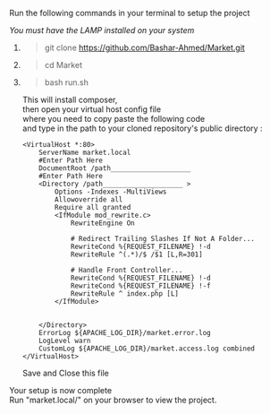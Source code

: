 Run the following commands in your terminal to setup the project

_You must have the LAMP installed on your system_

1.  >git clone https://github.com/Bashar-Ahmed/Market.git
2.  >cd Market
3.  >bash run.sh

    This will install composer,<br>
    then open your virtual host config file<br>
    where you need to copy paste the following code<br>
    and type in the path to your cloned repository's public directory :
        
        <VirtualHost *:80>
            ServerName market.local
            #Enter Path Here
            DocumentRoot /path____________________      
            #Enter Path Here
            <Directory /path____________________ >     
                Options -Indexes -MultiViews
                Allowoverride all
                Require all granted
                <IfModule mod_rewrite.c>
                    RewriteEngine On

                    # Redirect Trailing Slashes If Not A Folder...
                    RewriteCond %{REQUEST_FILENAME} !-d
                    RewriteRule ^(.*)/$ /$1 [L,R=301]

                    # Handle Front Controller...
                    RewriteCond %{REQUEST_FILENAME} !-d
                    RewriteCond %{REQUEST_FILENAME} !-f
                    RewriteRule ^ index.php [L]
                </IfModule>


            </Directory>
            ErrorLog ${APACHE_LOG_DIR}/market.error.log
            LogLevel warn
            CustomLog ${APACHE_LOG_DIR}/market.access.log combined
        </VirtualHost>

    Save and Close this file<br>

Your setup is now complete<br>
Run "market.local/" on your browser to view the project.